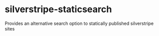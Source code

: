silverstripe-staticsearch
=========================

Provides an alternative search option to statically published silverstripe sites
